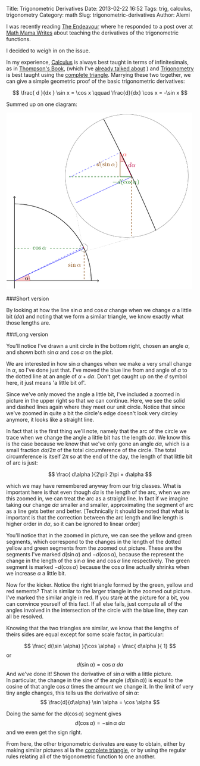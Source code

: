 Title: Trigonometric Derivatives
Date: 2013-02-22 16:52
Tags: trig, calculus, trigonometry
Category: math
Slug: trigonometric-derivatives
Author: Alemi

I was recently reading [The Endeavour](http://www.johndcook.com/blog/2013/02/11/differentiating-bananas-and-co-bananas/) 
where he responded to a post over at 
[Math Mama Writes](http://mathmamawrites.blogspot.com/2013/02/derivatives-of-sine-and-cosine.html)
about teaching the derivatives of the trigonometric functions.

I decided to weigh in on the issue.

In my experience, 
[Calculus](http://en.wikipedia.org/wiki/Calculus) is always best taught
in terms of infinitesimals, as in 
[Thompson's Book](http://books.google.com/books?id=BrhBAAAAYAAJ&printsec=frontcover&dq=calculus+made+easy&hl=en&sa=X&ei=vu8nUZ-MGcW20AHknICgCw&ved=0CD4Q6AEwAA), 
(which I've [already talked about](|filename|../old/four-fantastic-books-3-of-which-are-free.md) ) 
and [Trigonometry](http://en.wikipedia.org/wiki/Trigonometry) is best taught using 
the [complete triangle](http://tricochet.com/math/pdfs/completetriangle.pdf).
Marrying these two together, we can give a simple geometric proof of the basic trigonometric derivatives:

$$ \frac{ d }{dx } \sin x = \cos x \qquad \frac{d}{dx} \cos x = -\sin x $$

Summed up on one diagram:
<p><a href="/static/images/trigdiff.pdf">
    <img src="/static/images/trigdiff.png" width=500px alt="Trigonometic Derivatives">
</a></p>

###Short version

By looking at how the line $\sin \alpha$ and $\cos \alpha$ change when we change $\alpha$ a little bit ($d\alpha$) and noting that we form a similar triangle, we know exactly what those lengths are.

<!-- more -->

###Long version

You'll notice I've drawn a unit circle in the bottom right, chosen an angle $\alpha$, and shown both $\sin \alpha$ and $\cos \alpha$ on the plot.

We are interested in how $\sin \alpha$ changes when we make a very small change in $\alpha$, so I've done just that.  I've moved the blue line from and angle of $\alpha$ to the dotted line at an angle of $\alpha + d\alpha$.  Don't get caught up on the $d$ symbol here, it just means 'a little bit of'.

Since we've only moved the angle a little bit, I've included a zoomed in picture in the upper right so that we can continue.  Here, we see the solid and dashed lines again where they meet our unit circle.  Notice that since we've zoomed in quite a bit the circle's edge doesn't look very circley anymore, it looks like a straight line.

In fact that is the first thing we'll note, namely that the arc of the circle we trace when we change the angle a little bit has the length $d\alpha$.  We know this is the case because we know that we've only gone an angle $d\alpha$, which is a small fraction $d\alpha/2\pi$ of the total circumference of the circle.  The total circumference is itself $2\pi$ so at the end of the day, the length of that little bit of arc is just:

$$ \frac{ d\alpha }{2\pi} 2\pi = d\alpha $$

which we may have remembered anyway from our trig classes. What is important here is that even though $d \alpha$ is the length of the arc, when we are this zoomed in,
we can treat the arc as a straight line.  In fact if we imagine taking our change $d\alpha$ smaller and smaller,
approximating the segment of arc as a line gets better and better. [Technically it should be noted that what is important is that the correction between the arc length and line length is higher order in $d\alpha$, so it can be ignored to linear order]

You'll notice that in the zoomed in picture, we can see the yellow and green segments,
which correspond to the changes in the length of the dotted yellow and green segments
from the zoomed out picture.  These are the segments I've marked $d(\sin \alpha)$ and $-d(\cos \alpha)$, because the represent the change in the length of the $\sin \alpha$ line
and $\cos \alpha$ line respectively.  The green segment is marked $-d(\cos \alpha)$ because the $\cos \alpha$ line actually shrinks when we increase $\alpha$ a little bit.

Now for the kicker.  Notice the right triangle formed by the green, yellow and red sements?  That is similar to the larger triangle in the zoomed out picture.  I've marked the similar angle in red.  If you stare at the picture for a bit, you can convince yourself of this fact.  If all else fails, just compute all of the angles involved in the intersection of the circle with the blue line, they can all be resolved.

Knowing that the two triangles are similar, we know that the lengths of theirs sides are equal except for some scale factor, in particular:

$$ \frac{ d(\sin \alpha) }{\cos \alpha} = \frac{ d\alpha }{ 1} $$
or 
$$ d(\sin \alpha) = \cos \alpha \ d\alpha $$
And we've done it! Shown the derivative of $\sin \alpha$ with a little picture.  
In particular, the change in the sine of the angle ($d(\sin \alpha)$) is equal to the cosine of that angle $\cos \alpha$ times the amount we change it.  In the limit of very tiny angle changes, this tells us the derivative of $\sin \alpha$:
$$ \frac{d}{d\alpha} \sin \alpha = \cos \alpha $$

Doing the same for the $d(\cos \alpha)$ segment gives
$$ d(\cos \alpha) = -\sin\alpha \ d\alpha $$
and we even get the sign right.  

From here, the other trigonometric derivates are easy to obtain, either by making similar pictures al la the [complete triangle](http://tricochet.com/math/pdfs/completetriangle.pdf),
or by using the regular rules relating all of the trigonometric function to one another.
